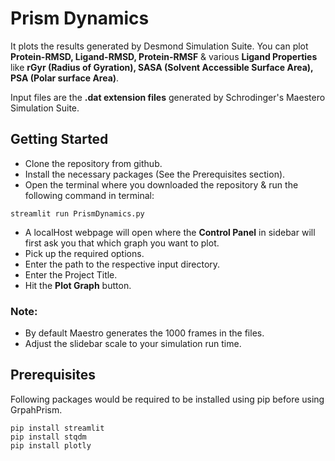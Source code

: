 # Prism Dynamics
It plots the results generated by Desmond Simulation Suite. You can plot **Protein-RMSD, Ligand-RMSD, Protein-RMSF** & various **Ligand Properties** like **rGyr (Radius of Gyration), SASA (Solvent Accessible Surface Area), PSA (Polar surface Area)**. 

Input files are the **.dat extension files** generated by Schrodinger's Maestero Simulation Suite.

## Getting Started
* Clone the repository from github.
* Install the necessary packages (See the Prerequisites section).
* Open the terminal where you downloaded the repository & run the following command in terminal:
```
streamlit run PrismDynamics.py
```
* A localHost webpage will open where the **Control Panel** in sidebar will first ask you that which graph you want to plot.
* Pick up the required options.
* Enter the path to the respective input directory.
* Enter the Project Title.
* Hit the **Plot Graph** button.


### Note: 
* By default Maestro generates the 1000 frames in the files.
* Adjust the slidebar scale to your simulation run time.

## Prerequisites
Following packages would be required to be installed using pip before using GrpahPrism.

```
pip install streamlit
pip install stqdm
pip install plotly
```